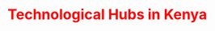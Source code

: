 <style type="text/css" rel="stylesheet">
* { color: red; }
</style>

<h1>Technological Hubs in Kenya</h1>
